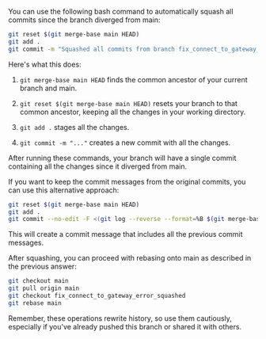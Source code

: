 You can use the following bash command to automatically squash all commits since the branch diverged from main:

```bash
git reset $(git merge-base main HEAD)
git add .
git commit -m "Squashed all commits from branch fix_connect_to_gateway_error_squashed"
```

Here's what this does:

1. `git merge-base main HEAD` finds the common ancestor of your current branch and main.

2. `git reset $(git merge-base main HEAD)` resets your branch to that common ancestor, keeping all the changes in your working directory.

3. `git add .` stages all the changes.

4. `git commit -m "..."` creates a new commit with all the changes.

After running these commands, your branch will have a single commit containing all the changes since it diverged from main.

If you want to keep the commit messages from the original commits, you can use this alternative approach:

```bash
git reset $(git merge-base main HEAD)
git add .
git commit --no-edit -F <(git log --reverse --format=%B $(git merge-base main HEAD)..HEAD)
```

This will create a commit message that includes all the previous commit messages.

After squashing, you can proceed with rebasing onto main as described in the previous answer:

```bash
git checkout main
git pull origin main
git checkout fix_connect_to_gateway_error_squashed
git rebase main
```

Remember, these operations rewrite history, so use them cautiously, especially if you've already pushed this branch or shared it with others.